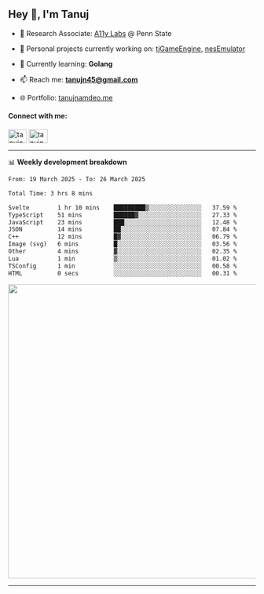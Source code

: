 <h2>Hey 👋, I'm Tanuj</h2>

- 🔬 Research Associate: [A11y Labs](https://a11y.ist.psu.edu/) @ Penn State 

- 🔭 Personal projects currently working on: [tjGameEngine](https://github.com/tanujn45/tjGameEngine), [nesEmulator](https://github.com/tanujn45/nesEmulator)

- 🌱 Currently learning: **Golang**

- 📫 Reach me: **tanujn45@gmail.com**

- 🌐 Portfolio: [tanujnamdeo.me](https://tanujnamdeo.me/)

<h4 align="left">Connect with me:</h4>
<p align="left">
<a href="https://twitter.com/tanujn45" target="blank"><img align="center" src="https://raw.githubusercontent.com/rahuldkjain/github-profile-readme-generator/master/src/images/icons/Social/twitter.svg" alt="tanujn45" height="28" width="38" /></a>
<a href="https://linkedin.com/in/tanujn45" target="blank"><img align="center" src="https://raw.githubusercontent.com/rahuldkjain/github-profile-readme-generator/master/src/images/icons/Social/linked-in-alt.svg" alt="tanujn45" height="28" width="38" /></a>
</p>

-------

📊 **Weekly development breakdown**
<!--START_SECTION:waka-->

```txt
From: 19 March 2025 - To: 26 March 2025

Total Time: 3 hrs 8 mins

Svelte        1 hr 10 mins    █████████▒░░░░░░░░░░░░░░░   37.59 %
TypeScript    51 mins         ██████▓░░░░░░░░░░░░░░░░░░   27.33 %
JavaScript    23 mins         ███░░░░░░░░░░░░░░░░░░░░░░   12.48 %
JSON          14 mins         ██░░░░░░░░░░░░░░░░░░░░░░░   07.84 %
C++           12 mins         █▓░░░░░░░░░░░░░░░░░░░░░░░   06.79 %
Image (svg)   6 mins          █░░░░░░░░░░░░░░░░░░░░░░░░   03.56 %
Other         4 mins          ▓░░░░░░░░░░░░░░░░░░░░░░░░   02.35 %
Lua           1 min           ▒░░░░░░░░░░░░░░░░░░░░░░░░   01.02 %
TSConfig      1 min           ░░░░░░░░░░░░░░░░░░░░░░░░░   00.58 %
HTML          0 secs          ░░░░░░░░░░░░░░░░░░░░░░░░░   00.31 %
```

<!--END_SECTION:waka-->

<img src="https://wakatime.com/share/@018e9abd-1aa4-4aa6-9db7-5ca3b999e810/4650b67a-98aa-46b4-b598-3d8a2451f0df.svg" width="600"/>

-------
